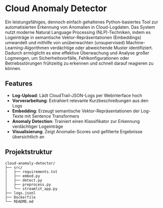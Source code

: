 # Cloud Anomaly Detector

Ein leistungsfähiges, dennoch einfach gehaltenes Python-basiertes Tool zur automatisierten Erkennung von Anomalien in Cloud-Logdaten. 
Das System nutzt moderne Natural Language Processing (NLP)-Techniken, indem es Logeinträge in semantische Vektor-Repräsentationen 
(Embeddings) umwandelt und mithilfe von unüberwachten (unsupervised) Machine-Learning-Algorithmen verdächtige oder abweichende Muster 
identifiziert. Dadurch ermöglicht es eine effektive Überwachung und Analyse großer Logmengen, um Sicherheitsvorfälle, 
Fehlkonfigurationen oder Betriebsstörungen frühzeitig zu erkennen und schnell darauf reagieren zu können.

## Features

- **Log-Upload**: Lädt CloudTrail-JSON-Logs per Webinterface hoch  
- **Vorverarbeitung**: Extrahiert relevante Kurzbeschreibungen aus den Logs  
- **Embedding**: Erzeugt semantische Vektor-Repräsentationen der Log-Texte mit Sentence Transformers  
- **Anomaly Detection**: Trainiert einen Klassifikator zur Erkennung verdächtiger Logeinträge  
- **Visualisierung**: Zeigt Anomalie-Scores und gefilterte Ergebnisse übersichtlich an  

## Projektstruktur

```text
cloud-anomaly-detector/
├── src/
|   ├── requirements.txt
│   ├── embed.py
│   ├── detect.py
│   ├── preprocess.py
│   └── streamlit_app.py
├── logs.jsonl
├── Dockerfile
└── README.md
